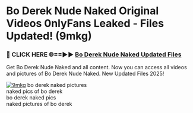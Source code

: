 # Bo Derek Nude Naked Original Videos 0nlyFans Leaked - Files Updated! (9mkg)

<h3>🔴 CLICK HERE 🌐==►► <a href="https://tinyurl.com/yckcrads" rel="nofollow">Bo Derek Nude Naked Updated Files</a></h3>

Get Bo Derek Nude Naked and all content. Now you can access all videos and pictures of Bo Derek Nude Naked. New Updated Files 2025!

[![9mkg](https://i.imgur.com/hpKpOFt.gif)](https://tinyurl.com/yckcrads)
bo derek naked pictures<br>
naked pics of bo derek<br>
bo derek naked pics<br>
naked pictures of bo derek